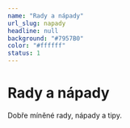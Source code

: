 ```yaml
---
name: "Rady a nápady"
url_slug: napady
headline: null
background: "#7957B0"
color: "#ffffff"
status: 1
---
```


# Rady a nápady

Dobře míněné rady, nápady a tipy.
